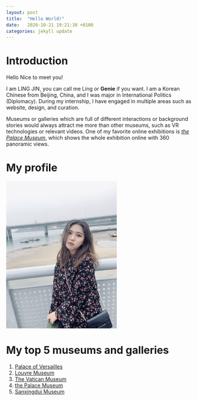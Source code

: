 ```yaml
---
layout: post
title:  "Hello World!"
date:   2020-10-21 19:21:38 +0100
categories: jekyll update
---
```

# **Introduction**
Hello Nice to meet you!

I am LING JIN, you can call me Ling or **Genie** if you want. I am a Korean Chinese from Beijing, China, and I was major in International Politics (Diplomacy). During my internship, I have engaged in multiple areas such as website, design, and curation.

Museums or galleries which are full of different interactions or background stories would always attract me more than other museums, such as VR technologies or relevant videos. One of my favorite online exhibitions is [*the Palace Museum*](https://gugongzhanlan.dpm.org.cn/exhibitShare/111), which shows the whole exhibition online with 360 panoramic views.

# **My profile**
<img src="/../media/img/img02.jpg" width="300">

# **My top 5 museums and galleries**
1. [Palace of Versailles](http://www.chateauversailles.fr/)
2. [Louvre Museum](https://www.louvre.fr/)
3. [The Vatican Museum](http://www.museivaticani.va/content/museivaticani/en.html")
4. [the Palace Museum](https://www.dpm.org.cn/Home.html)
5. [Sanxingdui Museum](http://www.sxd.cn/)




